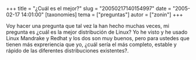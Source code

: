 +++
title = "¿Cuál es el mejor?"
slug = "20050217140154997"
date = "2005-02-17 14:01:00"
[taxonomies]
tema = ["preguntas"]
autor = ["zonin"]
+++

Voy hacer una pregunta que tal vez la han hecho muchas veces, mi
pregunta es ¿cuál es la mejor distribución de Linux? Yo he visto y he
usado Linux Mandrake y Redhat y los dos son muy buenos, pero para
ustedes que tienen más expreriencia que yo, ¿cuál sería el más completo,
estable y rápido de las diferentes distribuciones existentes?.

